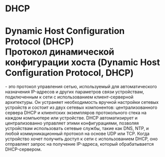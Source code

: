 # DHCP

<h1> Dynamic Host Configuration Protocol (DHCP) <br/> Протокол динамической конфигурации хоста (Dynamic Host Configuration Protocol, DHCP) </h1>
<p>- это протокол управления сетью, используемый для автоматического назначения IP-адресов и других параметров связи устройствам, подключенным к сети с использованием клиент-серверной архитектуры. Он устраняет необходимость вручной настройки сетевых устройств и состоит из двух сетевых компонентов: централизованного сервера DHCP и клиентских экземпляров протокольного стека на каждом компьютере или устройстве. DHCP автоматизирует и централизованно управляет этими конфигурациями, позволяя устройствам использовать сетевые службы, такие как DNS, NTP, и любой коммуникационный протокол на основе UDP или TCP. Когда устройство хочет получить доступ к сети с использованием DHCP, оно отправляет запрос на получение IP-адреса, который обрабатывается DHCP-сервером.</p>
